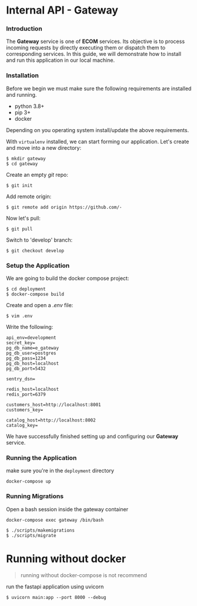 # Internal API - Gateway

### Introduction
The **Gateway** service is one of **ECOM** services. Its objective is to process incoming
requests by directly executing them or dispatch them to corresponding services. In this guide, we
will demonstrate how to install and run this application in our local machine.

### Installation
Before we begin we must make sure the following requirements are installed and running.
- python 3.8+
- pip 3+
- docker

Depending on you operating system install/update the above requirements.

With `virtualenv` installed, we can start forming our application. Let's create and move into a
new directory:

	$ mkdir gateway
	$ cd gateway

Create an empty *git* repo:

    $ git init

Add remote origin:

	$ git remote add origin https://github.com/-

Now let's pull:

	$ git pull

Switch to 'develop' branch:

	$ git checkout develop


### Setup the Application
We are going to build the docker compose project:

    $ cd deployment
	$ docker-compose build

Create and open a *.env* file:

	$ vim .env

Write the following:

    api_env=development
    secret_key=
    pg_db_name=e_gateway
    pg_db_user=postgres
    pg_db_pass=1234
    pg_db_host=localhost
    pg_db_port=5432
    
    sentry_dsn=
    
    redis_host=localhost
    redis_port=6379
    
    customers_host=http://localhost:8001
    customers_key=
    
    catalog_host=http://localhost:8002
    catalog_key=


We have successfully finished setting up and configuring our **Gateway** service.

### Running the Application
make sure you're in the `deployment` directory

	docker-compose up


### Running Migrations
Open a bash session inside the gateway container
    
    docker-compose exec gateway /bin/bash

    $ ./scripts/makemigrations
    $ ./scripts/migrate


# Running without docker
>running without docker-compose is not recommend

run the fastapi application using uvicorn

    $ uvicorn main:app --port 8000 --debug
